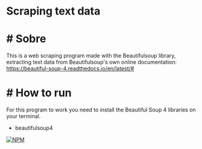 # Scraping text data

# # Sobre
This is a web scraping program made with the Beautifulsoup library, extracting text data from Beautifulsoup's own online documentation: https://beautiful-soup-4.readthedocs.io/en/latest/#

# # How to run
For this program to work you need to install the Beautiful Soup 4 libraries on your terminal.
- beautifulsoup4

[![NPM](https://img.shields.io/npm/l/react)](https://github.com/LuisTac1/Text-scraping/blob/main/LICENSE) 

